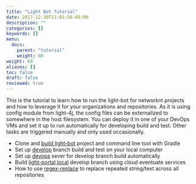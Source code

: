 ```yaml
---
title: "Light Bot Tutorial"
date: 2017-12-30T11:01:56-05:00
description: ""
categories: []
keywords: []
menu:
  docs:
    parent: "tutorial"
    weight: 60
weight: 60
aliases: []
toc: false
draft: false
reviewed: true
---
```


This is the tutorial to learn how to run the light-bot for networknt projects and how to leverage it for your organizations and repositories. As it is using config module from light-4j, the config files can be externalized to somewhere in the host filesystem.
You can deploy it in one of your DevOps VMs and set it up to run automatically for developing build
and test. Other tasks are triggered manually and only used occasionally.

* Clone and [build light-bot][] project and command line tool with Gradle
* Set up [develop][] branch build and test on your local computer
* Set up [devops][] sever for develop branch build automatically
* Build [light-portal local][] develop branch using cloud eventuate services
* How to use [regex-replace][] to replace repeated string/text across all repositories


[develop]: /tutorial/bot/local-develop/
[devops]: /tutorial/bot/devops-develop/
[light-portal local]: /tutorial/bot/light-portal-local/
[build light-bot]: /tutorial/bot/build-light-bot/
[regex-replace]: /tutorial/bot/regex-replace/
